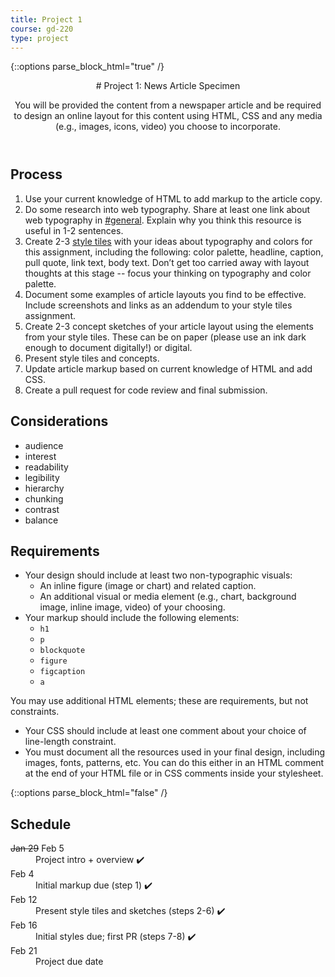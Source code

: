 ```yaml
---
title: Project 1
course: gd-220
type: project
---
```


{::options parse_block_html="true" /}

<header>
# Project 1: News Article Specimen

You will be provided the content from a newspaper article and be required to design an online layout for this content using HTML, CSS and any media (e.g., images, icons, video) you choose to incorporate.

</header>

<section>

## Process
1. Use your current knowledge of HTML to add markup to the article copy.
1. Do some research into web typography. Share at least one link about web typography in [#general](https://mica-web.slack.com). Explain why you think this resource is useful in 1-2 sentences.
1. Create 2-3 [style tiles](https://alistapart.com/article/style-tiles-and-how-they-work) with your ideas about typography and colors for this assignment, including the following: color palette, headline, caption, pull quote, link text, body text. Don’t get too carried away with layout thoughts at this stage -- focus your thinking on typography and color palette.
1. Document some examples of article layouts you find to be effective. Include screenshots and links as an addendum to your style tiles assignment.
1. Create 2-3 concept sketches of your article layout using the elements from your style tiles. These can be on paper (please use an ink dark enough to document digitally!) or digital.
1. Present style tiles and concepts.
1. Update article markup based on current knowledge of HTML and add CSS.
1. Create a pull request for code review and final submission.

## Considerations
- audience
- interest
- readability
- legibility
- hierarchy
- chunking
- contrast
- balance

## Requirements
- Your design should include at least two non-typographic visuals:
  - An inline figure (image or chart) and related caption.
  - An additional visual or media element (e.g., chart, background image, inline image, video) of your choosing.
- Your markup should include the following elements:
  - `h1`
  - `p`
  - `blockquote`
  - `figure`
  - `figcaption`
  - `a`

You may use additional HTML elements; these are requirements, but not constraints.
- Your CSS should include at least one comment about your choice of line-length constraint.
- You must document all the resources used in your final design, including images, fonts, patterns, etc. You can do this either in an HTML comment at the end of your HTML file or in CSS comments inside your stylesheet.

</section>

{::options parse_block_html="false" /}

<aside>

<h2>Schedule</h2>

<dl>
<dt><del>Jan 29</del> Feb 5</dt>
<dd>Project intro + overview ✔️</dd>
<dt>Feb 4</dt>
<dd>Initial markup due (step 1) ✔️</dd>
<dt>Feb 12</dt>
<dd>Present style tiles and sketches (steps 2-6) ✔️</dd>
<dt>Feb 16</dt>
<dd>Initial styles due; first PR (steps 7-8) ✔️</dd>
<dt>Feb 21</dt>
<dd>Project due date</dd>
</dl>

</aside>
